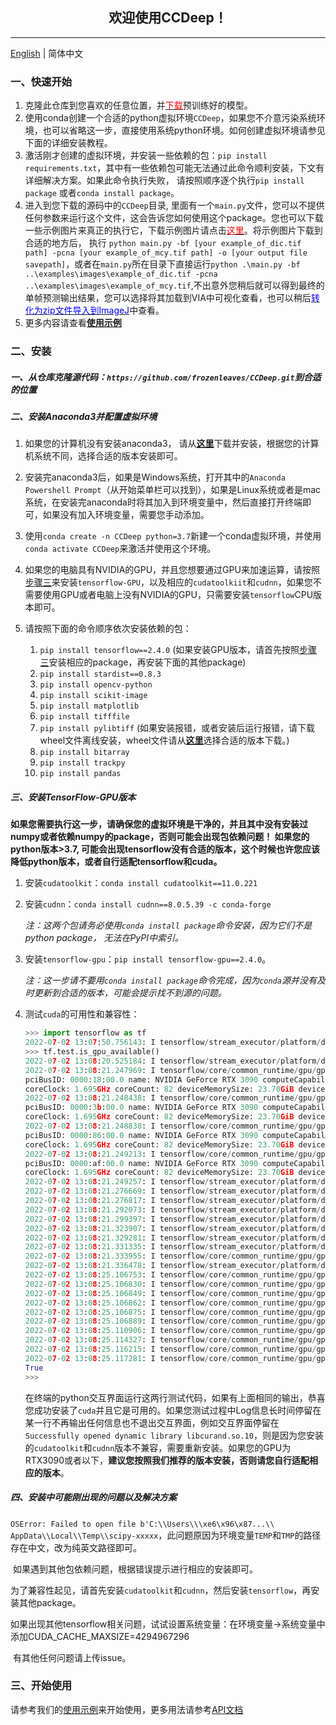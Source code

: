 ## <center>欢迎使用CCDeep！</center>

------

[English](./README.md) | 简体中文



### 一、快速开始

1.   克隆此仓库到您喜欢的任意位置，并<a href="https://github.com/frozenleaves/CCDeep-release1.2/releases/download/v1.2/models.rar"><font color=red>下载</font></a>预训练好的模型。
2.   使用conda创建一个合适的python虚拟环境`CCDeep`，如果您不介意污染系统环境，也可以省略这一步，直接使用系统python环境。如何创建虚拟环境请参见下面的详细安装教程。
3.   激活刚才创建的虚拟环境，并安装一些依赖的包：`pip install requirements.txt`，其中有一些依赖包可能无法通过此命令顺利安装，下文有详细解决方案。如果此命令执行失败， 请按照顺序逐个执行`pip install package` 或者`conda install package`。
4.   进入到您下载的源码中的`CCDeep`目录, 里面有一个`main.py`文件，您可以不提供任何参数来运行这个文件，这会告诉您如何使用这个package。您也可以下载一些示例图片来真正的执行它，下载示例图片请点击<a href="https://github.com/frozenleaves/CCDeep/releases/tag/v1.2.1"><font color=red>这里</font></a>。将示例图片下载到合适的地方后， 执行 `python main.py -bf [your example_of_dic.tif path] -pcna [your example_of_mcy.tif path] -o [your output file savepath]`，或者在`main.py`所在目录下直接运行`python .\main.py -bf ..\examples\images\example_of_dic.tif -pcna ..\examples\images\example_of_mcy.tif`,不出意外您稍后就可以得到最终的单帧预测输出结果，您可以选择将其加载到VIA中可视化查看，也可以稍后<a href=""><font color=blue>转化为zip文件导入到ImageJ</font></a>中查看。
5.   更多内容请查看<a href="#">**使用示例**</a>



### 二、安装

##### 一、从仓库克隆源代码：`https://github.com/frozenleaves/CCDeep.git`到合适的位置

##### 二、安装Anaconda3并配置虚拟环境

1.   如果您的计算机没有安装anaconda3， 请从<a href="https://www.anaconda.com/products/distribution">**这里**</a>下载并安装，根据您的计算机系统不同，选择合适的版本安装即可。

2.   安装完anaconda3后，如果是Windows系统，打开其中的`Anaconda Powershell Prompt`（从开始菜单栏可以找到），如果是Linux系统或者是mac系统，在安装完anaconda时将其加入到环境变量中，然后直接打开终端即可，如果没有加入环境变量，需要您手动添加。
3.   使用`conda create -n CCDeep python=3.7`新建一个conda虚拟环境，并使用`conda activate CCDeep`来激活并使用这个环境。
4.   如果您的电脑具有NVIDIA的GPU，并且您想要通过GPU来加速运算，请按照[步骤三](#step3)来安装`tensorflow-GPU`，以及相应的`cudatoolkiit`和`cudnn`，如果您不需要使用GPU或者电脑上没有NVIDIA的GPU，只需要安装`tensorflow`CPU版本即可。
5.   请按照下面的命令顺序依次安装依赖的包：
     1.   `pip install tensorflow==2.4.0` (如果安装GPU版本，请首先按照[步骤三](#step3)安装相应的package，再安装下面的其他package)
     2.   `pip install stardist==0.8.3` 
     3.   `pip install opencv-python`
     4.   `pip install scikit-image`
     5.   `pip install matplotlib`
     6.   `pip install tifffile`
     7.   `pip install pylibtiff` (如果安装报错，或者安装后运行报错，请下载wheel文件离线安装，wheel文件请从<a href="https://www.lfd.uci.edu/~gohlke/pythonlibs/#pylibtiff">**这里**</a>选择合适的版本下载。)
     8.   `pip install bitarray`
     9.   `pip install trackpy`
     10.   `pip install pandas`



##### <span id="step3">三、安装TensorFlow-GPU版本</span>

**如果您需要执行这一步，请确保您的虚拟环境是干净的，并且其中没有安装过numpy或者依赖numpy的package，否则可能会出现包依赖问题！
如果您的python版本>3.7, 可能会出现tensorflow没有合适的版本，这个时候也许您应该降低python版本，或者自行适配tensorflow和cuda。**

1.   安装`cudatoolkit`：`conda install cudatoolkit==11.0.221`

2.   安装`cudnn`：`conda install cudnn==8.0.5.39 -c conda-forge`

     *注：这两个包请务必使用`conda install package`命令安装，因为它们不是python package， 无法在PyPI中索引。*

3.   安装`tensorflow-gpu`：`pip install tensorflow-gpu==2.4.0`。

     *注：这一步请不要用`conda install package`命令完成，因为`conda`源并没有及时更新到合适的版本，可能会提示找不到源的问题。*

4.   测试`cuda`的可用性和兼容性：

     ```python
     >>> import tensorflow as tf
     2022-07-02 13:07:50.756143: I tensorflow/stream_executor/platform/default/dso_loader.cc:49] Successfully opened dynamic library libcudart.so.11.0
     >>> tf.test.is_gpu_available()
     2022-07-02 13:08:20.525184: I tensorflow/stream_executor/platform/default/dso_loader.cc:49] Successfully opened dynamic library libcuda.so.1
     2022-07-02 13:08:21.247969: I tensorflow/core/common_runtime/gpu/gpu_device.cc:1720] Found device 0 with properties:
     pciBusID: 0000:18:00.0 name: NVIDIA GeForce RTX 3090 computeCapability: 8.6
     coreClock: 1.695GHz coreCount: 82 deviceMemorySize: 23.70GiB deviceMemoryBandwidth: 871.81GiB/s
     2022-07-02 13:08:21.248438: I tensorflow/core/common_runtime/gpu/gpu_device.cc:1720] Found device 1 with properties:
     pciBusID: 0000:3b:00.0 name: NVIDIA GeForce RTX 3090 computeCapability: 8.6
     coreClock: 1.695GHz coreCount: 82 deviceMemorySize: 23.70GiB deviceMemoryBandwidth: 871.81GiB/s
     2022-07-02 13:08:21.248838: I tensorflow/core/common_runtime/gpu/gpu_device.cc:1720] Found device 2 with properties:
     pciBusID: 0000:86:00.0 name: NVIDIA GeForce RTX 3090 computeCapability: 8.6
     coreClock: 1.695GHz coreCount: 82 deviceMemorySize: 23.70GiB deviceMemoryBandwidth: 871.81GiB/s
     2022-07-02 13:08:21.249213: I tensorflow/core/common_runtime/gpu/gpu_device.cc:1720] Found device 3 with properties:
     pciBusID: 0000:af:00.0 name: NVIDIA GeForce RTX 3090 computeCapability: 8.6
     coreClock: 1.695GHz coreCount: 82 deviceMemorySize: 23.70GiB deviceMemoryBandwidth: 871.81GiB/s
     2022-07-02 13:08:21.249257: I tensorflow/stream_executor/platform/default/dso_loader.cc:49] Successfully opened dynamic library libcudart.so.11.0
     2022-07-02 13:08:21.276669: I tensorflow/stream_executor/platform/default/dso_loader.cc:49] Successfully opened dynamic library libcublas.so.11
     2022-07-02 13:08:21.276817: I tensorflow/stream_executor/platform/default/dso_loader.cc:49] Successfully opened dynamic library libcublasLt.so.11
     2022-07-02 13:08:21.292073: I tensorflow/stream_executor/platform/default/dso_loader.cc:49] Successfully opened dynamic library libcufft.so.10
     2022-07-02 13:08:21.299397: I tensorflow/stream_executor/platform/default/dso_loader.cc:49] Successfully opened dynamic library libcurand.so.10
     2022-07-02 13:08:21.323907: I tensorflow/stream_executor/platform/default/dso_loader.cc:49] Successfully opened dynamic library libcusolver.so.10
     2022-07-02 13:08:21.329281: I tensorflow/stream_executor/platform/default/dso_loader.cc:49] Successfully opened dynamic library libcusparse.so.11
     2022-07-02 13:08:21.331335: I tensorflow/stream_executor/platform/default/dso_loader.cc:49] Successfully opened dynamic library libcudnn.so.8
     2022-07-02 13:08:21.333955: I tensorflow/core/common_runtime/gpu/gpu_device.cc:1862] Adding visible gpu devices: 0, 1, 2, 3
     2022-07-02 13:08:21.336478: I tensorflow/stream_executor/platform/default/dso_loader.cc:49] Successfully opened dynamic library libcudart.so.11.0
     2022-07-02 13:08:25.106753: I tensorflow/core/common_runtime/gpu/gpu_device.cc:1261] Device interconnect StreamExecutor with strength 1 edge matrix:
     2022-07-02 13:08:25.106830: I tensorflow/core/common_runtime/gpu/gpu_device.cc:1267]      0 1 2 3
     2022-07-02 13:08:25.106849: I tensorflow/core/common_runtime/gpu/gpu_device.cc:1280] 0:   N N N N
     2022-07-02 13:08:25.106862: I tensorflow/core/common_runtime/gpu/gpu_device.cc:1280] 1:   N N N N
     2022-07-02 13:08:25.106875: I tensorflow/core/common_runtime/gpu/gpu_device.cc:1280] 2:   N N N N
     2022-07-02 13:08:25.106889: I tensorflow/core/common_runtime/gpu/gpu_device.cc:1280] 3:   N N N N
     2022-07-02 13:08:25.110906: I tensorflow/core/common_runtime/gpu/gpu_device.cc:1406] Created TensorFlow device (/device:GPU:0 with 468 MB memory) -> physical GPU (device: 0, name: NVIDIA GeForce RTX 3090, pci bus id: 0000:18:00.0, compute capability: 8.6)
     2022-07-02 13:08:25.114327: I tensorflow/core/common_runtime/gpu/gpu_device.cc:1406] Created TensorFlow device (/device:GPU:1 with 22430 MB memory) -> physical GPU (device: 1, name: NVIDIA GeForce RTX 3090, pci bus id: 0000:3b:00.0, compute capability: 8.6)
     2022-07-02 13:08:25.116215: I tensorflow/core/common_runtime/gpu/gpu_device.cc:1406] Created TensorFlow device (/device:GPU:2 with 1250 MB memory) -> physical GPU (device: 2, name: NVIDIA GeForce RTX 3090, pci bus id: 0000:86:00.0, compute capability: 8.6)
     2022-07-02 13:08:25.117281: I tensorflow/core/common_runtime/gpu/gpu_device.cc:1406] Created TensorFlow device (/device:GPU:3 with 14009 MB memory) -> physical GPU (device: 3, name: NVIDIA GeForce RTX 3090, pci bus id: 0000:af:00.0, compute capability: 8.6)
     True
     >>> 
     ```

     在终端的python交互界面运行这两行测试代码，如果有上面相同的输出，恭喜您成功安装了`cuda`并且它是可用的。如果您测试过程中Log信息长时间停留在某一行不再输出任何信息也不退出交互界面，例如交互界面停留在`Successfully opened dynamic library libcurand.so.10`，则是因为您安装的`cudatoolkit`和`cudnn`版本不兼容，需要重新安装。如果您的GPU为RTX3090或者以下，**建议您按照我们推荐的版本安装，否则请您自行适配相应的版本**。

     

##### 四、安装中可能刚出现的问题以及解决方案

​	`OSError: Failed to open file b'C:\\Users\\\xe6\x96\x87...\\ AppData\\Local\\Temp\\scipy-xxxxx`，此问题原因为环境变量`TEMP`和`TMP`的路径存在中文，改为纯英文路径即可。

​	如果遇到其他包依赖问题，根据错误提示进行相应的安装即可。

​	为了兼容性起见，请首先安装`cudatoolkit`和`cudnn`，然后安装`tensorflow`，再安装其他package。

​	如果出现其他tensorflow相关问题，试试设置系统变量：在环境变量->系统变量中添加CUDA_CACHE_MAXSIZE=4294967296

​	有其他任何问题请上传issue。



### 三、开始使用

请参考我们的<a href="./quick_start.ipynb">使用示例</a>来开始使用，更多用法请参考<a href="https://ccdeep.readthedocs.io/zh/latest/index.html">API文档</a>

